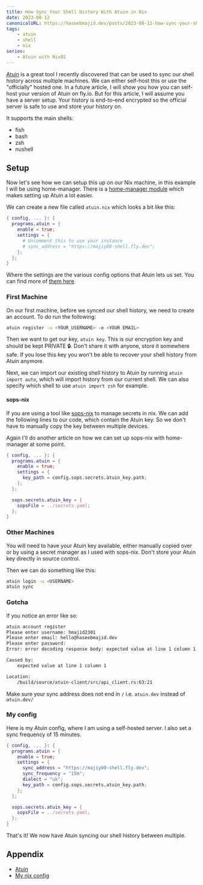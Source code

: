 ```yaml
---
title: How Sync Your Shell History With Atuin in Nix
date: 2023-08-12
canonicalURL: https://haseebmajid.dev/posts/2023-08-12-how-sync-your-shell-history-with-atuin-in-nix
tags:
    - atuin
    - shell
    - nix
series:
    - Atuin with NixOS
---
```


[Atuin](https://atuin.sh/docs/) is a great tool I recently discovered that can be used to sync our shell history across
multiple machines. We can either self-host this or use the "officially" hosted one. In a future article, I will show
you how you can self-host your version of Atuin on fly.io. But for this article, I will assume you have a server
setup. Your history is end-to-end encrypted so the official server is safe to use and store your history on.

It supports the main shells:

- fish
- bash
- zsh
- nushell

## Setup

Now let's see how we can setup this up on our Nix machine, in this example I will be using home-manager. There is a
[home-manager module](https://mipmip.github.io/home-manager-option-search/?query=atuin) which makes setting up Atuin a lot easier.

We can create a new file called `atuin.nix` which looks a bit like this:

```nix
{ config, ... }: {
  programs.atuin = {
    enable = true;
    settings = {
      # Uncomment this to use your instance
      # sync_address = "https://majiy00-shell.fly.dev";
    };
  };
}
```

Where the settings are the various config options that Atuin lets us set.
You can find more of [them here](https://atuin.sh/docs/config/).

### First Machine

On our first machine, before we synced our shell history, we need to create an account. To do run the following:

```bash
atuin register -u <YOUR_USERNAME> -e <YOUR EMAIL>
```

Then we want to get our key, `atuin key`. This is our encryption key and should be kept PRIVATE 🔒.
Don't share it with anyone, store it somewhere safe. If you lose this key you won't be able to recover your shell
history from Atuin anymore.

Next, we can import our existing shell history to Atuin by running `atuin import auto`, which will import history
from our current shell. We can also specify which shell to use `atuin import zsh` for example.

#### sops-nix

If you are using a tool like [sops-nix](https://github.com/Mic92/sops-nix) to manage secrets in nix. We can add
the following lines to our code, which contain the Atuin key. So we don't have to manually copy the key between
multiple devices.

Again I'll do another article on how we can set up sops-nix with home-manager at some point.

```nix
{ config, ... }: {
  programs.atuin = {
    enable = true;
    settings = {
      key_path = config.sops.secrets.atuin_key.path;
    };
  };

  sops.secrets.atuin_key = {
    sopsFile = ../secrets.yaml;
  };
}
```

### Other Machines

You will need to have your Atuin key available, either manually copied over or by using a secret manager as I 
used with sops-nix. Don't store your Atuin key directly in source control.

Then we can do something like this:

```bash
atuin login -u <USERNAME>
atuin sync
```

### Gotcha

If you notice an error like so:

```bash
atuin account register
Please enter username: hmajid2301
Please enter email: hello@haseebmajid.dev
Please enter password:
Error: error decoding response body: expected value at line 1 column 1

Caused by:
    expected value at line 1 column 1

Location:
    /build/source/atuin-client/src/api_client.rs:63:21
```

Make sure your sync address does not end in `/` i.e. `atuin.dev` instead
of `atuin.dev/`

### My config

Here is my Atuin config, where I am using a self-hosted server. I also set a sync frequency of 15 minutes.

```nix
{ config, ... }: {
  programs.atuin = {
    enable = true;
    settings = {
      sync_address = "https://majiy00-shell.fly.dev";
      sync_frequency = "15m";
      dialect = "uk";
      key_path = config.sops.secrets.atuin_key.path;
    };
  };

  sops.secrets.atuin_key = {
    sopsFile = ../secrets.yaml;
  };
}
```

That's It! We now have Atuin syncing our shell history between multiple.

## Appendix

- [Atuin](https://atuin.sh/docs/config/)
- [My nix config](https://gitlab.com/hmajid2301/dotfiles/-/blob/0c12ac20c3ab08fa3e76352c4e352a4adb9c3c9a/home-manager/atuin/default.nix)

